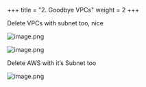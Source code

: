 +++
title = "2. Goodbye VPCs"
weight = 2
+++


Delete VPCs with subnet too, nice


![image.png](/images/008-viii-clean-it-up/34-768797-image.png)


![image.png](/images/008-viii-clean-it-up/34-283492-image.png)


Delete AWS with it’s Subnet too


![image.png](/images/008-viii-clean-it-up/34-245229-image.png)


